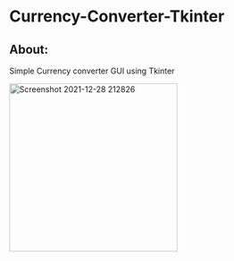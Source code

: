 # Currency-Converter-Tkinter
## About:
Simple Currency converter GUI using Tkinter


<img width="301" alt="Screenshot 2021-12-28 212826" src="https://user-images.githubusercontent.com/89312809/147576469-01e88488-c92e-4c21-bb16-d42ee7a2690d.png">
